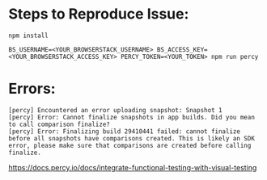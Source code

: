 # Steps to Reproduce Issue:
```
npm install
```

```
BS_USERNAME=<YOUR_BROWSERSTACK_USERNAME> BS_ACCESS_KEY=<YOUR_BROWSERSTACK_ACCESS_KEY> PERCY_TOKEN=<YOUR_TOKEN> npm run percy
```

# Errors:
```
[percy] Encountered an error uploading snapshot: Snapshot 1
[percy] Error: Cannot finalize snapshots in app builds. Did you mean to call comparison finalize?
[percy] Error: Finalizing build 29410441 failed: cannot finalize before all snapshots have comparisons created. This is likely an SDK error, please make sure that comparisons are created before calling finalize.
```

https://docs.percy.io/docs/integrate-functional-testing-with-visual-testing
